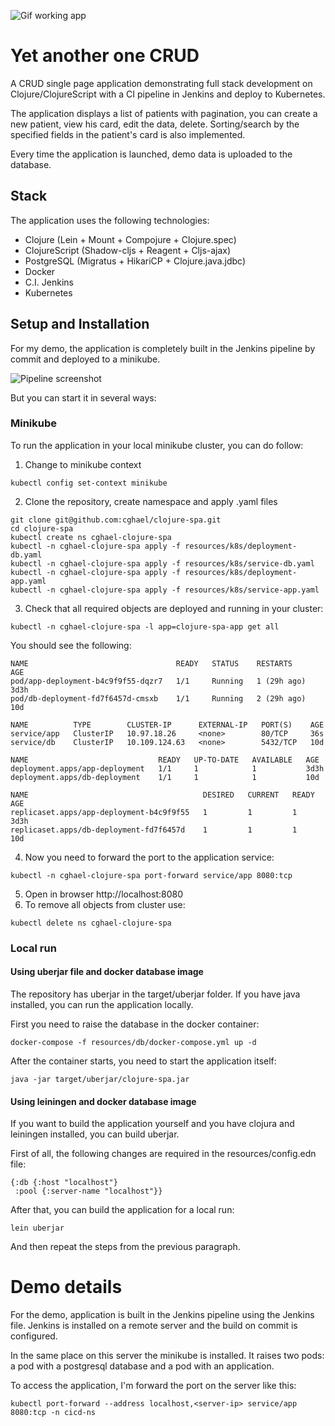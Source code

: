 ![Gif working app](https://github.com/cghael/clojure-spa/blob/master/resources/md-resources/screen.gif)

# Yet another one CRUD

A CRUD single page application demonstrating full stack development on Clojure/ClojureScript with a CI pipeline in Jenkins and deploy to Kubernetes.

The application displays a list of patients with pagination, you can create a new patient, view his card, edit the data, delete. Sorting/search by the specified fields in the patient's card is also implemented.

Every time the application is launched, demo data is uploaded to the database.

## Stack

The application uses the following technologies:

- Clojure (Lein + Mount + Compojure + Clojure.spec)
- ClojureScript (Shadow-cljs + Reagent + Cljs-ajax)
- PostgreSQL (Migratus + HikariCP + Clojure.java.jdbc)
- Docker
- C.I. Jenkins
- Kubernetes

## Setup and Installation

For my demo, the application is completely built in the Jenkins pipeline by commit and deployed to a minikube.

![Pipeline screenshot](https://github.com/cghael/clojure-spa/blob/master/resources/md-resources/pipeline.png)

But you can start it in several ways:

### Minikube

To run the application in your local minikube cluster, you can do follow:

1. Change to minikube context
```
kubectl config set-context minikube
```
2. Clone the repository, create namespace and apply .yaml files
```
git clone git@github.com:cghael/clojure-spa.git
cd clojure-spa
kubectl create ns cghael-clojure-spa
kubectl -n cghael-clojure-spa apply -f resources/k8s/deployment-db.yaml
kubectl -n cghael-clojure-spa apply -f resources/k8s/service-db.yaml
kubectl -n cghael-clojure-spa apply -f resources/k8s/deployment-app.yaml
kubectl -n cghael-clojure-spa apply -f resources/k8s/service-app.yaml
```
3. Check that all required objects are deployed and running in your cluster:
```
kubectl -n cghael-clojure-spa -l app=clojure-spa-app get all
```
You should see the following:
```
NAME                                 READY   STATUS    RESTARTS      AGE
pod/app-deployment-b4c9f9f55-dqzr7   1/1     Running   1 (29h ago)   3d3h
pod/db-deployment-fd7f6457d-cmsxb    1/1     Running   2 (29h ago)   10d

NAME          TYPE        CLUSTER-IP      EXTERNAL-IP   PORT(S)    AGE
service/app   ClusterIP   10.97.18.26     <none>        80/TCP     36s
service/db    ClusterIP   10.109.124.63   <none>        5432/TCP   10d

NAME                             READY   UP-TO-DATE   AVAILABLE   AGE
deployment.apps/app-deployment   1/1     1            1           3d3h
deployment.apps/db-deployment    1/1     1            1           10d

NAME                                       DESIRED   CURRENT   READY   AGE
replicaset.apps/app-deployment-b4c9f9f55   1         1         1       3d3h
replicaset.apps/db-deployment-fd7f6457d    1         1         1       10d
```
4. Now you need to forward the port to the application service:
```
kubectl -n cghael-clojure-spa port-forward service/app 8080:tcp
```
5. Open in browser http://localhost:8080
6. To remove all objects from cluster use:
```
kubectl delete ns cghael-clojure-spa
```

### Local run

#### Using uberjar file and docker database image

The repository has uberjar in the target/uberjar folder. If you have java installed, you can run the application locally.

First you need to raise the database in the docker container:
```
docker-compose -f resources/db/docker-compose.yml up -d
```
After the container starts, you need to start the application itself:
```
java -jar target/uberjar/clojure-spa.jar
```

#### Using leiningen and docker database image

If you want to build the application yourself and you have clojura and leiningen installed, you can build uberjar.

First of all, the following changes are required in the resources/config.edn file:
```
{:db {:host "localhost"}
 :pool {:server-name "localhost"}}
```
After that, you can build the application for a local run:
```
lein uberjar
```

And then repeat the steps from the previous paragraph.

# Demo details

For the demo, application is built in the Jenkins pipeline using the Jenkins file. 
Jenkins is installed on a remote server and the build on commit is configured.

In the same place on this server the minikube is installed. 
It raises two pods: a pod with a postgresql database and a pod with an application.

To access the application, I'm forward the port on the server like this:
```
kubectl port-forward --address localhost,<server-ip> service/app 8080:tcp -n cicd-ns
```
